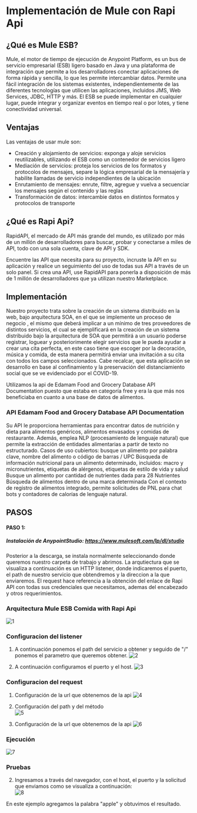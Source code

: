 # Implementación de Mule con Rapi Api

## ¿Qué es Mule ESB?
Mule, el motor de tiempo de ejecución de Anypoint Platform, es un bus de servicio empresarial (ESB) ligero basado en Java y una plataforma de integración que permite a los desarrolladores conectar aplicaciones de forma rápida y sencilla, lo que les permite intercambiar datos. Permite una fácil integración de los sistemas existentes, independientemente de las diferentes tecnologías que utilicen las aplicaciones, incluidos JMS, Web Services, JDBC, HTTP y más. El ESB se puede implementar en cualquier lugar, puede integrar y organizar eventos en tiempo real o por lotes, y tiene conectividad universal.

## Ventajas
Las ventajas de usar mule son:
* Creación y alojamiento de servicios: exponga y aloje servicios reutilizables, utilizando el ESB como un contenedor de servicios ligero
* Mediación de servicios: proteja los servicios de los formatos y protocolos de mensajes, separe la lógica empresarial de la mensajería y habilite llamadas de servicio independientes de la ubicación
* Enrutamiento de mensajes: enrute, filtre, agregue y vuelva a secuenciar los mensajes según el contenido y las reglas
* Transformación de datos: intercambie datos en distintos formatos y protocolos de transporte

	

## ¿Qué es Rapi Api?

RapidAPI, el mercado de API más grande del mundo, es utilizado por más de un millón de desarrolladores para buscar, probar y conectarse a miles de API, todo con una sola cuenta, clave de API y SDK.

Encuentre las API que necesita para su proyecto, incruste la API en su aplicación y realice un seguimiento del uso de todas sus API a través de un solo panel. Si crea una API, use RapidAPI para ponerla a disposición de más de 1 millón de desarrolladores que ya utilizan nuestro Marketplace.

## Implementación
Nuestro proyecto trata sobre la creación de un sistema distribuido en la web, bajo arquitectura SOA, en el que se implemente un proceso de negocio , el mismo que deberá implicar a un mínimo de tres proveedores de distintos servicios, el cual se ejemplificará en la creación de un sistema distribuido bajo la arquitectura de SOA que permitirá a un usuario poderse registrar, loguear y posteriorimente elegir servicios que le pueda ayudar a crear una cita perfecta, en este caso tiene que escoger por la decoración, música y comida, de esta manera permitirá enviar una invitación a su cita con todos los campos seleccionados. Cabe recalcar, que esta aplicación se desarrollo en base al confinamiento y la preservación del distanciamiento social que se ve evidenciado por el COVID-19. 

Utilizamos la api de  Edamam Food and Grocery Database API Documentation puesto que estaba en categoría free y era la que más nos beneficiaba en cuanto a una base de datos de alimentos. 

### API Edamam Food and Grocery Database API Documentation
Su API le proporciona herramientas para encontrar datos de nutrición y dieta para alimentos genéricos, alimentos envasados ​​y comidas de restaurante. Además, emplea NLP (procesamiento de lenguaje natural) que permite la extracción de entidades alimentarias a partir de texto no estructurado. Casos de uso cubiertos: busque un alimento por palabra clave, nombre del alimento o código de barras / UPC Búsqueda de información nutricional para un alimento determinado, incluidos: macro y micronutrientes, etiquetas de alérgenos, etiquetas de estilo de vida y salud Busque un alimento por cantidad de nutrientes dada para 28 Nutrientes Búsqueda de alimentos dentro de una marca determinada Con el contexto de registro de alimentos integrado, permite solicitudes de PNL para chat bots y contadores de calorías de lenguaje natural.

## PASOS 

#### PASO 1: 
##### Instalación de AnypointStudio: https://www.mulesoft.com/lp/dl/studio
Posterior a la descarga, se instala normalmente seleccionando donde queremos nuestro carpeta de trabajo  y abrimos. 
La arqutiectura que se visualiza a continuación es un HTTP listener, donde indicaremos el puerto, el path de nuestro servicio que obtendremos y la direccion a la que enviaremos. El request hace referencia a la obtención del enlace de Rapi API con todas sus credenciales que necesitamos, ademas del encabezado y otros requerimientos.

### Arquitectura Mule ESB Comida with Rapi Api
![1](https://github.com/tatcjho/-Mule-ESB-Comida-with-Rapid-Api/blob/main/SOA%20COMIDA/11.PNG)

### Configuracion del listener
1) A continuación ponemos el path del servicio a obtener y seguido de "/" ponemos el parametro que queremos obtener.
![2](https://github.com/tatcjho/-Mule-ESB-Comida-with-Rapid-Api/blob/main/SOA%20COMIDA/12.PNG)

2) A continuación configuramos el puerto y el host. 
![3](https://github.com/tatcjho/-Mule-ESB-Comida-with-Rapid-Api/blob/main/SOA%20COMIDA/13.PNG)


### Configuracion del request
1) Configuración de la url que obtenemos de la api 
![4](https://github.com/tatcjho/-Mule-ESB-Comida-with-Rapid-Api/blob/main/SOA%20COMIDA/14.PNG)

2) Configuración del path y del método  
![5](https://github.com/tatcjho/-Mule-ESB-Comida-with-Rapid-Api/blob/main/SOA%20COMIDA/15.PNG)


1) Configuración de la url que obtenemos de la api 
![6](https://github.com/tatcjho/-Mule-ESB-Comida-with-Rapid-Api/blob/main/SOA%20COMIDA/16.PNG)


### Ejecución
![7](https://github.com/tatcjho/-Mule-ESB-Comida-with-Rapid-Api/blob/main/SOA%20COMIDA/17.PNG)

### Pruebas
2) Ingresamos a través del navegador, con el host, el puerto y la solicitud que enviamos como se visualiza a continuación:  
![8](https://github.com/tatcjho/-Mule-ESB-Comida-with-Rapid-Api/blob/main/comidaprueba.jpeg)

En este ejemplo agregamos la palabra "apple" y obtuvimos el resultado. 

